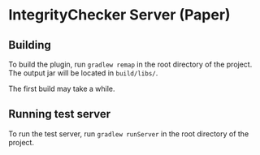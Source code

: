 # IntegrityChecker Server (Paper)

## Building
To build the plugin, run `gradlew remap` in the root directory of the project.
The output jar will be located in `build/libs/`.

The first build may take a while.

## Running test server
To run the test server, run `gradlew runServer` in the root directory of the project.